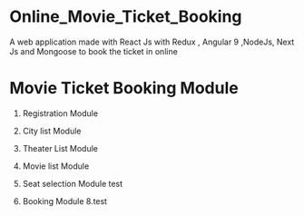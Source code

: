 # Online_Movie_Ticket_Booking
A web application made with React Js with Redux , Angular 9 ,NodeJs, Next Js and Mongoose to book the ticket in online


# Movie Ticket Booking Module

1. Registration Module
 
3. City list Module
4. Theater List Module
5. Movie list Module
6. Seat selection Module test
7. Booking Module 
8.test
